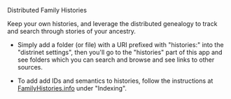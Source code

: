 Distributed Family Histories

Keep your own histories, and leverage the distributed genealogy to track and search through stories of your ancestry.

- Simply add a folder (or file) with a URI prefixed with "histories:" into the "distrinet settings", then you'll go to the "histories" part of this app and see folders which you can search and browse and see links to other sources.

- To add add IDs and semantics to histories, follow the instructions at [FamilyHistories.info](http://FamilyHistories.info) under "Indexing".
